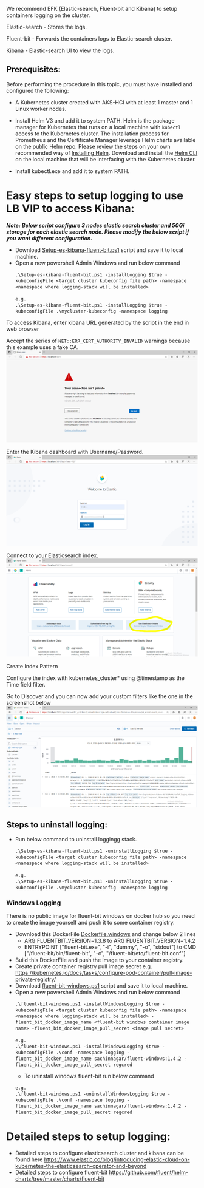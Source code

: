 We recommend EFK (Elastic-search, Fluent-bit and Kibana) to setup containers logging on the cluster.

Elastic-search - Stores the logs.

Fluent-bit - Forwards the containers logs to Elastic-search cluster.

Kibana - Elastic-search UI to view the logs.

## Prerequisites:
Before performing the procedure in this topic, you must have installed and configured the following:

* A Kubernetes cluster created with AKS-HCI with at least 1 master and 1 Linux worker nodes.
* Install Helm V3 and add it to system PATH. 
  Helm is the package manager for Kubernetes that runs on a local machine with `kubectl` access to the Kubernetes cluster. The installation process for Prometheus and the Certificate Manager leverage Helm charts available on the public Helm repo. Please review the steps on your own recommended way of [Installing Helm](https://helm.sh/docs/using_helm/#installing-helm).
  Download and install the [Helm CLI](https://github.com/helm/helm/releases/tag/v3.3.0) on the local machine that will be interfacing with the Kubernetes cluster. 

* Install kubectl.exe and add it to system PATH.

# Easy steps to setup logging to use LB VIP to access Kibana:
***Note: Below script configure 3 nodes elastic search cluster and 50Gi storage for each elastic search node. Please modify the below script if you want different configuration.***
* Download [Setup-es-kibana-fluent-bit.ps1](Setup-es-kibana-fluent-bit.ps1) script and save it to local machine.
* Open a new powershell Admin Windows and run below command
  ```
  .\Setup-es-kibana-fluent-bit.ps1 -installLogging $true -kubeconfigFile <target cluster kubeconfig file path> -namespace <namespace where logging-stack will be installed>

  e.g. 
  .\Setup-es-kibana-fluent-bit.ps1 -installLogging $true -kubeconfigFile .\mycluster-kubeconfig -namespace logging
  ```
To access Kibana, enter kibana URL generated by the script in the end in web browser

Accept the series of `NET::ERR_CERT_AUTHORITY_INVALID` warnings because this example uses a fake CA.
![kibana-01](images/image01.PNG)

Enter the Kibana dashboard with Username/Password.
![kibana-02](images/image02.PNG)

Connect to your Elasticsearch index.
![kibana-03](images/image03.PNG)

Create Index Pattern

Configure the index with kubernetes_cluster* using @timestamp as the Time field filter.

Go to Discover and you can now add your custom filters like the one in the screenshot below
![kibana-03](images/image04.PNG)

## Steps to uninstall logging:

* Run below command to uninstall loggingg stack.
  ```
  .\Setup-es-kibana-fluent-bit.ps1 -uninstallLogging $true -kubeconfigFile <target cluster kubeconfig file path> -namespace <namespace where logging-stack will be installed>

  e.g. 
  .\Setup-es-kibana-fluent-bit.ps1 -uninstallLogging $true -kubeconfigFile .\mycluster-kubeconfig -namespace logging
  ```
### Windows Logging ###
There is no public image for fluent-bit windows on docker hub so you need to create the image yourself and push it to some container registry.
* Download this DockerFile [Dockerfile.windows](https://raw.githubusercontent.com/fluent/fluent-bit/master/Dockerfile.windows) and change below 2 lines 
  * ARG FLUENTBIT_VERSION=1.3.8 to ARG FLUENTBIT_VERSION=1.4.2
  * ENTRYPOINT ["fluent-bit.exe", "-i", "dummy", "-o", "stdout"] to CMD ["/fluent-bit/bin/fluent-bit", "-c", "/fluent-bit/etc/fluent-bit.conf"]
* Build this DockerFile and push the image to your container registry.
* Create private container registry pull image secret e.g. https://kubernetes.io/docs/tasks/configure-pod-container/pull-image-private-registry/
* Download [fluent-bit-windows.ps1](fluent-bit-windows.ps1) script and save it to local machine.
* Open a new powershell Admin Windows and run below command
  ```
  .\fluent-bit-windows.ps1 -installWindowsLogging $true -kubeconfigFile <target cluster kubeconfig file path> -namespace <namespace where logging-stack will be installed> -fluent_bit_docker_image_name <fluent-bit windows container image name> -fluent_bit_docker_image_pull_secret <image pull secret>

  e.g. 
  .\fluent-bit-windows.ps1 -installWindowsLogging $true -kubeconfigFile .\conf -namespace logging -fluent_bit_docker_image_name sachinnagar/fluent-windows:1.4.2 -fluent_bit_docker_image_pull_secret regcred
  ```
  * To uninstall windows fluent-bit run below command
  ```
  e.g.
  .\fluent-bit-windows.ps1 -uninstallWindowsLogging $true -kubeconfigFile .\conf -namespace logging -fluent_bit_docker_image_name sachinnagar/fluent-windows:1.4.2 -fluent_bit_docker_image_pull_secret regcred
  ```
  
# Detailed steps to setup logging:

* Detailed steps to configure elasticsearch cluster and kibana can be found here https://www.elastic.co/blog/introducing-elastic-cloud-on-kubernetes-the-elasticsearch-operator-and-beyond
* Detailed steps to configure fluent-bit https://github.com/fluent/helm-charts/tree/master/charts/fluent-bit

